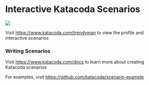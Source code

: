 # Interactive Katacoda Scenarios

[![](http://shields.katacoda.com/katacoda/trendyman/count.svg)](https://www.katacoda.com/trendyman "Get your profile on Katacoda.com")

Visit https://www.katacoda.com/trendyman to view the profile and interactive scenarios

### Writing Scenarios
Visit https://www.katacoda.com/docs to learn more about creating Katacoda scenarios

For examples, visit https://github.com/katacoda/scenario-example
